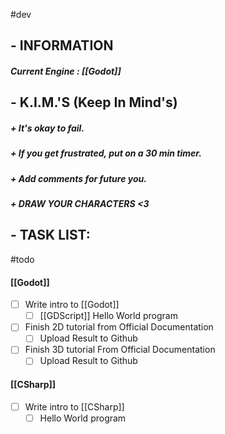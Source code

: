 #dev
## - INFORMATION
##### Current Engine : [[Godot]]


## - K.I.M.'S (Keep In Mind's)
##### + It's okay to fail.
##### + If you get frustrated, put on a 30 min timer.
##### + Add comments for future you.
##### + DRAW YOUR CHARACTERS <3




## - TASK LIST:
#todo 
#### [[Godot]]
- [ ] Write intro to [[Godot]]
	- [ ] [[GDScript]] Hello World program
- [ ] Finish 2D tutorial from Official Documentation
	- [ ] Upload Result to Github
- [ ] Finish 3D tutorial From Official Documentation
	- [ ] Upload Result to Github
#### [[CSharp]]
- [ ] Write intro to [[CSharp]]
	- [ ] Hello World program
